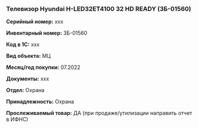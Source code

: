 ### Телевизор Hyundai H-LED32ET4100 32 HD READY (ЗБ-01560) </br>

**Серийный номер:** xxx </br>

**Инвентарный номер:** ЗБ-01560 </br>

**Код в 1С:** xxx </br> 

**Вид объекта:** МЦ

**Месяц/год покупки:** 07.2022 </br>

**Документы:** xxx  </br>

**Отдел:** Охрана </br>

**Принадлежность:** Охрана</br>

**Прослеживаемый товар:** ДА (при продаже/утилизации направить отчет в ИФНС)
